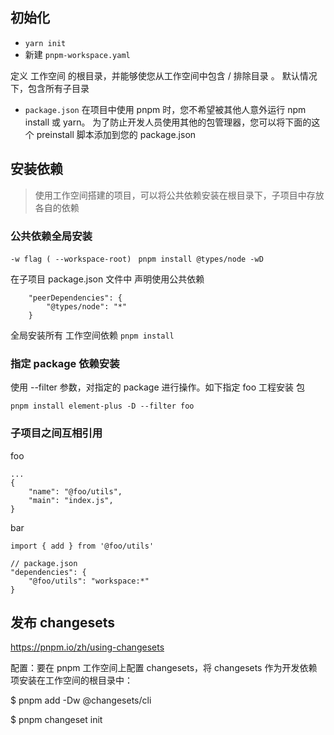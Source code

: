 ## 初始化
- ``` yarn init ```
- 新建 ``` pnpm-workspace.yaml ```

定义 工作空间 的根目录，并能够使您从工作空间中包含 / 排除目录 。 默认情况下，包含所有子目录

- ``` package.json ```
在项目中使用 pnpm 时，您不希望被其他人意外运行 npm install 或 yarn。 为了防止开发人员使用其他的包管理器，您可以将下面的这个 preinstall 脚本添加到您的 package.json

## 安装依赖
> 使用工作空间搭建的项目，可以将公共依赖安装在根目录下，子项目中存放各自的依赖

### 公共依赖全局安装

``` -w flag ( --workspace-root) ```
``` pnpm install @types/node -wD```

在子项目 package.json 文件中 声明使用公共依赖

```
    "peerDependencies": {
        "@types/node": "*"
    }
```

全局安装所有 工作空间依赖
``` pnpm install ```

### 指定 package 依赖安装

使用 --filter 参数，对指定的 package 进行操作。如下指定 foo 工程安装 包

``` pnpm install element-plus -D --filter foo ```

### 子项目之间互相引用
foo
```
...
{
    "name": "@foo/utils",
    "main": "index.js",
}
```

bar

``` import { add } from '@foo/utils' ```

```
// package.json
"dependencies": {
    "@foo/utils": "workspace:*"
}
```

## 发布 changesets
https://pnpm.io/zh/using-changesets

配置：要在 pnpm 工作空间上配置 changesets，将 changesets 作为开发依赖项安装在工作空间的根目录中：

$ pnpm add -Dw @changesets/cli

$ pnpm changeset init



